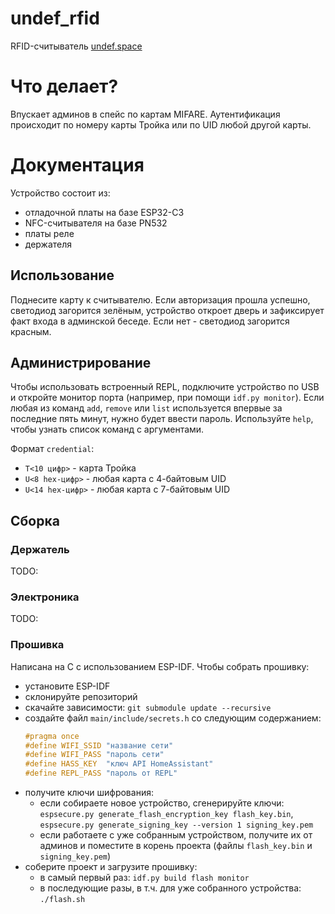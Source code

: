 # undef_rfid
RFID-считыватель [undef.space](https://undef.club)

# Что делает?
Впускает админов в спейс по картам MIFARE. Аутентификация происходит по номеру
карты Тройка или по UID любой другой карты.

# Документация
Устройство состоит из:
  - отладочной платы на базе ESP32-C3
  - NFC-считывателя на базе PN532
  - платы реле
  - держателя

## Использование
Поднесите карту к считывателю. Если авторизация прошла успешно, светодиод
загорится зелёным, устройство откроет дверь и зафиксирует факт входа в админской
беседе. Если нет - светодиод загорится красным.

## Администрирование
Чтобы использовать встроенный REPL, подключите устройство по USB и откройте
монитор порта (например, при помощи `idf.py monitor`). Если любая из команд
`add`, `remove` или `list` используется впервые за последние пять минут, нужно
будет ввести пароль. Используйте `help`, чтобы узнать список команд с
аргументами.

Формат `credential`:
  - `T<10 цифр>` - карта Тройка
  - `U<8 hex-цифр>` - любая карта с 4-байтовым UID
  - `U<14 hex-цифр>` - любая карта с 7-байтовым UID

## Сборка

### Держатель
TODO:

### Электроника
TODO:

### Прошивка
Написана на C с использованием ESP-IDF. Чтобы собрать прошивку:
  - установите ESP-IDF
  - склонируйте репозиторий
  - скачайте зависимости: `git submodule update --recursive`
  - создайте файл `main/include/secrets.h` со следующим содержанием:
    ```c
    #pragma once
    #define WIFI_SSID "название сети"
    #define WIFI_PASS "пароль сети"
    #define HASS_KEY  "ключ API HomeAssistant"
    #define REPL_PASS "пароль от REPL"
    ```
  - получите ключи шифрования:
    - если собираете новое устройство, сгенерируйте ключи:
      `espsecure.py generate_flash_encryption_key flash_key.bin`,
      `espsecure.py generate_signing_key --version 1 signing_key.pem`
    - если работаете с уже собранным устройством, получите их от админов и
      поместите в корень проекта (файлы `flash_key.bin` и `signing_key.pem`)
  - соберите проект и загрузите прошивку:
    - в самый первый раз: `idf.py build flash monitor`
    - в последующие разы, в т.ч. для уже собранного устройства: `./flash.sh`
